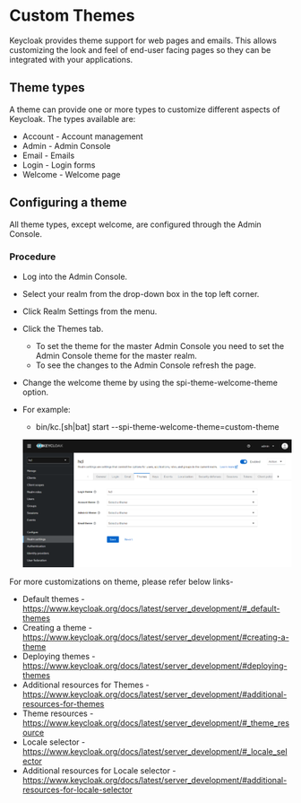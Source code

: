 # Custom Themes

Keycloak provides theme support for web pages and emails. This allows customizing the look and feel of end-user facing pages so they can be integrated with your applications.

## Theme types

A theme can provide one or more types to customize different aspects of Keycloak. The types available are:

- Account - Account management
- Admin - Admin Console
- Email - Emails
- Login - Login forms
- Welcome - Welcome page

## Configuring a theme

All theme types, except welcome, are configured through the Admin Console.

### Procedure

- Log into the Admin Console.

- Select your realm from the drop-down box in the top left corner.

- Click Realm Settings from the menu.

- Click the Themes tab.

  - To set the theme for the master Admin Console you need to set the Admin Console theme for the master realm.
  - To see the changes to the Admin Console refresh the page.

- Change the welcome theme by using the spi-theme-welcome-theme option.

- For example:

  - bin/kc.[sh|bat] start --spi-theme-welcome-theme=custom-theme

  ![setting theme](./images/setting_theme.png)


For more customizations on theme, please refer below links-

- Default themes - <https://www.keycloak.org/docs/latest/server_development/#_default-themes>
- Creating a theme - <https://www.keycloak.org/docs/latest/server_development/#creating-a-theme>
- Deploying themes - <https://www.keycloak.org/docs/latest/server_development/#deploying-themes>
- Additional resources for Themes - <https://www.keycloak.org/docs/latest/server_development/#additional-resources-for-themes>
- Theme resources - <https://www.keycloak.org/docs/latest/server_development/#_theme_resource>
- Locale selector - <https://www.keycloak.org/docs/latest/server_development/#_locale_selector>
- Additional resources for Locale selector - <https://www.keycloak.org/docs/latest/server_development/#additional-resources-for-locale-selector>

